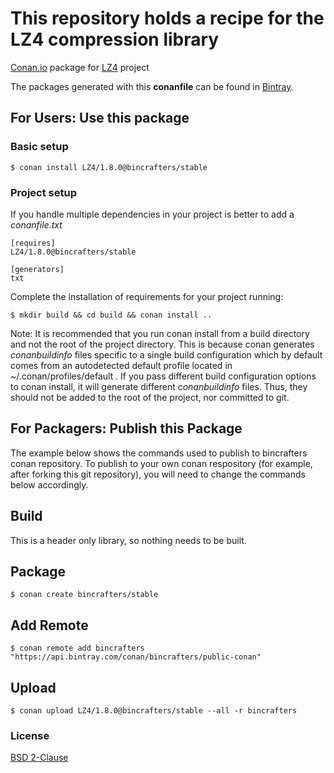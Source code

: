 # This repository holds a recipe for the LZ4 compression library

[Conan.io](https://conan.io) package for [LZ4](http://www.lz4.org) project

The packages generated with this **conanfile** can be found in [Bintray](https://bintray.com/bincrafters/public-conan/LZ4%3Abincrafters).

## For Users: Use this package

### Basic setup

    $ conan install LZ4/1.8.0@bincrafters/stable

### Project setup

If you handle multiple dependencies in your project is better to add a *conanfile.txt*

    [requires]
    LZ4/1.8.0@bincrafters/stable

    [generators]
    txt

Complete the installation of requirements for your project running:

    $ mkdir build && cd build && conan install ..
	
Note: It is recommended that you run conan install from a build directory and not the root of the project directory.  This is because conan generates *conanbuildinfo* files specific to a single build configuration which by default comes from an autodetected default profile located in ~/.conan/profiles/default .  If you pass different build configuration options to conan install, it will generate different *conanbuildinfo* files.  Thus, they should not be added to the root of the project, nor committed to git. 

## For Packagers: Publish this Package

The example below shows the commands used to publish to bincrafters conan repository. To publish to your own conan respository (for example, after forking this git repository), you will need to change the commands below accordingly. 

## Build  

This is a header only library, so nothing needs to be built.

## Package 

    $ conan create bincrafters/stable
	
## Add Remote

	$ conan remote add bincrafters "https://api.bintray.com/conan/bincrafters/public-conan"

## Upload

    $ conan upload LZ4/1.8.0@bincrafters/stable --all -r bincrafters

### License
[BSD 2-Clause](https://github.com/lz4/lz4/blob/dev/lib/LICENSE)
